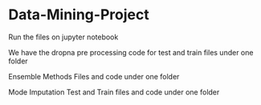 # Data-Mining-Project

Run the files on jupyter notebook

We have the dropna pre processing code for test and train files under one folder

Ensemble Methods Files and code under one folder

Mode Imputation Test and Train files and code under one folder
